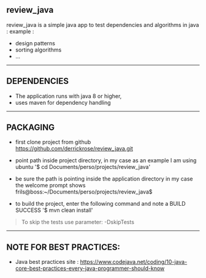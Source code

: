 review_java
------------------------------------------------------------------------------------------------------
review_java is a simple java app to test dependencies and algorithms in java :
example :
* design patterns
* sorting algorithms
* ...

------------------------------------------------------------------------------------------------------
DEPENDENCIES
------------------------------------------------------------------------------------------------------
* The application runs with java 8 or higher,
* uses maven for dependency handling

------------------------------------------------------------------------------------------------------
PACKAGING
------------------------------------------------------------------------------------------------------
* first clone project from github
https://github.com/derrickrose/review_java.git

* point path inside project directory, in my case as an example I am using ubuntu
'$ cd Documents/perso/projects/review_java'

* be sure the path is pointing inside the application directory
in my case the welcome prompt shows frils@boss:~/Documents/perso/projects/review_java$

* to build the project, enter the following command and note a BUILD SUCCESS
'$ mvn clean install'
> To skip the tests use parameter: -DskipTests

------------------------------------------------------------------------------------------------------
NOTE FOR BEST PRACTICES:
------------------------------------------------------------------------------------------------------
* Java best practices site : https://www.codejava.net/coding/10-java-core-best-practices-every-java-programmer-should-know
